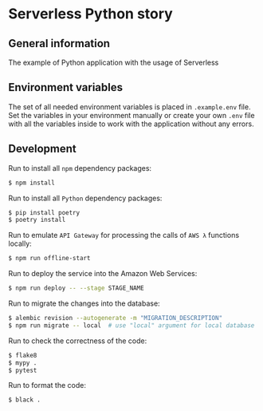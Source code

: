 Serverless Python story
=======================

General information
-------------------

The example of Python application with the usage of Serverless


Environment variables
---------------------

The set of all needed environment variables is placed in `.example.env` file.  
Set the variables in your environment manually or create your own `.env` file with all the variables inside to work with the application without any errors.

Development
-----------

Run to install all `npm` dependency packages:
```bash
$ npm install
```

Run to install all `Python` dependency packages:
```bash
$ pip install poetry
$ poetry install
```

Run to emulate `API Gateway` for processing the calls of `AWS λ` functions locally:
```bash
$ npm run offline-start
```

Run to deploy the service into the Amazon Web Services:
```bash
$ npm run deploy -- --stage STAGE_NAME
```

Run to migrate the changes into the database:
```bash
$ alembic revision --autogenerate -m "MIGRATION_DESCRIPTION"
$ npm run migrate -- local  # use "local" argument for local database
```

Run to check the correctness of the code:
```bash
$ flake8
$ mypy .
$ pytest
```

Run to format the code:
```bash
$ black .
```
